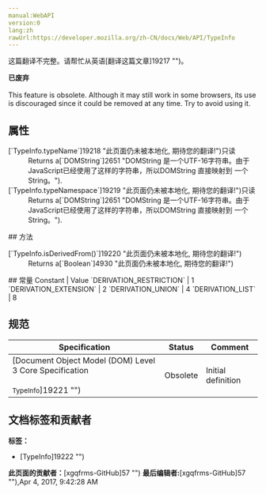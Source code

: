 ```yaml
---
manual:WebAPI
version:0
lang:zh
rawUrl:https://developer.mozilla.org/zh-CN/docs/Web/API/TypeInfo
---
```




这篇翻译不完整。请帮忙从英语[翻译这篇文章]19217 "")。






**已废弃**<br></br>This feature is obsolete. Although it may still work in some browsers, its use is discouraged since it could be removed at any time. Try to avoid using it.



## 属性<a name="属性"></a>
<dl><dt id=''>[`TypeInfo.typeName`]19218 "此页面仍未被本地化, 期待您的翻译!")只读</dt><dd>Returns a[`DOMString`]2651 "DOMString 是一个UTF-16字符串。由于JavaScript已经使用了这样的字符串，所以DOMString 直接映射到 一个String。").</dd><dt id=''>[`TypeInfo.typeNamespace`]19219 "此页面仍未被本地化, 期待您的翻译!")只读</dt><dd>Returns a[`DOMString`]2651 "DOMString 是一个UTF-16字符串。由于JavaScript已经使用了这样的字符串，所以DOMString 直接映射到 一个String。").</dd></dl>
## 方法<a name="方法"></a>
<dl><dt id=''>[`TypeInfo.isDerivedFrom()`]19220 "此页面仍未被本地化, 期待您的翻译!")</dt><dd>Returns a[`Boolean`]4930 "此页面仍未被本地化, 期待您的翻译!")</dd></dl>
## 常量<a name="常量"></a>
Constant | Value 
`DERIVATION_RESTRICTION` | 1 
`DERIVATION_EXTENSION` | 2 
`DERIVATION_UNION` | 4 
`DERIVATION_LIST` | 8 


## 规范<a name="规范"></a>
Specification | Status | Comment 
 ---  |  ---  |  ---  | 
[Document Object Model (DOM) Level 3 Core Specification<br></br><small>TypeInfo</small>]19221 "") | Obsolete | Initial definition 




## 文档标签和贡献者
**标签：**
* [TypeInfo]19222 "")

**此页面的贡献者：**[xgqfrms-GitHub]57 "")
**最后编辑者:**[xgqfrms-GitHub]57 ""),<time>Apr 4, 2017, 9:42:28 AM</time>


